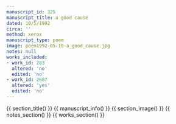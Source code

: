 ```yaml
---
manuscript_id: 325
manuscript_title: a good cause
dated: 10/5/1992
circa: ''
method: xerox
manuscript_type: poem
image: poem1992-05-10-a_good_cause.jpg
notes: null
works_included:
- work_id: 283
  altered: 'no'
  edited: 'no'
- work_id: 2687
  altered: 'yes'
  edited: 'no'
---
```


{{ section_title() }}
{{ manuscript_info() }}
{{ section_image() }}
{{ notes_section() }}
{{ works_section() }}
